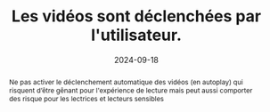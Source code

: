 ---
title: Les vidéos sont déclenchées par l'utilisateur. 
detail: Les vidéos sont déclenchées par l'utilisateur. 
abstract: Ne pas activer le déclenchement automatique des vidéos (en autoplay) qui risquent d’être gênant pour l'expérience de lecture mais peut aussi comporter des risque pour les lectrices et lecteurs sensibles
categories: 
    - "Images et médias"
agrege: O4119-E030
opquast: '4 119'
indiceebook: '30'
description: "Règle n°30"
before: "029"
weight: "030"
after: "031"
actif: '1'
layout: rules
date: 2024-09-18
tags: 
    - "Accessibilité"
    - ""
objectif: 
    - "Laisser aux lectrices et lecteurs le contrôle de l’interface visuelle lors de la consultation du site."
    - "Ne pas imposer aux lectrices et lecteurs le déclenchement d’un contenu animé."
    - "Améliorer l’accessibilité des contenus aux personnes handicapées"
Meo: 
    - "Ne pas mettre en place des contenus vidéo dont le démarrage est automatique et sans action explicite de l'utilisateur en ce sens."
    - "Ne pas incorporer dans la page d'éléments déclenchant la lecture d'une vidéo non contrôlable par exemple avec l'élément html vidéo doté de l'attribut autoplay ou sans l'attribut controls."
Controle: 
    - "Dans chaque page comportant un contenu vidéo&nbsp;: <ul><li>Vérifier l'absence de contenus vidéo activés automatiquement au chargement de la page ;</li><li>Vérifier l'absence de contenus vidéos activés de manière imprévisibles suite à une action de l'utilisateur.</li></ul>"
epubcheck: false
ace: false
humancheck: true
ReadiumGoToolkit: 
Source: 
    - "Opquast"
Referentiel: 
    - ""
steps: 
    - "Projet éditorial"
---